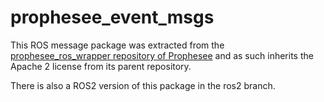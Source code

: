 # prophesee_event_msgs

This ROS message package was extracted from the
[prophesee_ros_wrapper repository of Prophesee](https://github.com/prophesee-ai/prophesee_ros_wrapper) and as such inherits the
Apache 2 license from its parent repository.

There is also a ROS2 version of this package in the ros2 branch.
